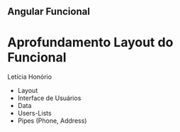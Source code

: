 ## Angular Funcional

# Aprofundamento Layout do Funcional

Letícia Honório

- Layout
- Interface de Usuários
- Data
- Users-Lists
- Pipes (Phone, Address)